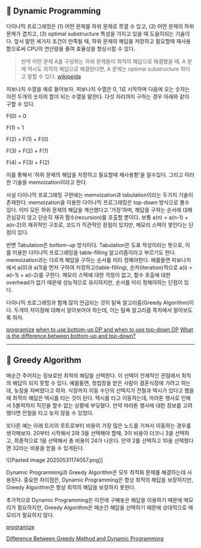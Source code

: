 ## 📌 Dynamic Programming

다이나믹 프로그래밍은 (1) 어떤 문제를 하위 문제로 쪼갤 수 있고, (2) 어떤 문제의 하위 문제가 겹치고, (3) optimal substructure 특성을 가지고 있을 때 도움이되는 기술이다. 앞서 말한 세가지 조건이 만족될 때, 하위 문제의 해답을 저장하고 필요할때 재사용함으로써 CPU의 연산량을 줄여 효율성을 향상시킬 수 있다.

> 만약 어떤 문제 A를 구성하는 하위 문제들이 최적의 해답으로 해결됐을 때, A 문제 역시도 최적의 해답으로 해결된다면, A 문제는 optimal substructure 하다고 말할 수 있다. [wikipeida](https://en.wikipedia.org/wiki/Optimal_substructure)

피보나치 수열을 예로 들어보자. 피보나치 수열은 0, 1로 시작하며 다음에 오는 숫자는 이전 두개의 숫자의 합이 되는 수열을 말한다. 다섯 자리까지 구하는 경우 아래와 같이 구할 수 있다.

F(0) = 0

F(1) = 1

F(2) = F(1) + F(0)

F(3) = F(2) + F(1)

F(4) = F(3) + F(2)

이를 통해서 '하위 문제의 해답을 저장하고 필요할때 재사용함'을 알수있다. 그리고 이러한 기술을 memoization이라고 한다.

사실 다이나믹 프로그래밍 구현에는 memoization과 tabulation이라는 두가지 기술이 존재한다. memoization을 이용한 다이나믹 프로그래밍은 top-down 방식으로 볼수 있다. 이미 모든 하위 문제의 해답을 계산했다고 '가정'하며, 해답을 구하는 순서에 대해 관심갖지 않고 단순히 재귀 함수(recursion)를 호출할 뿐이다. 보통 a(n) = a(n-1) + a(n-2)의 재귀적인 구조로, 코드가 직관적인 장점이 있지만, 메모리 스택이 쌓인다는 단점이 있다.

반면 Tabulation은 bottom-up 방식이다. Tabulation은 도표 작성이라는 뜻으로, 이를 이용한 다이나믹 프로그래밍을 table-filling 알고리즘이라고 부르기도 한다. memoization과는 다르게 해답을 구하는 순서를 미리 정해야한다. 예를들면 피보나치에서 a(0)과 a(1)을 먼저 구하여 저장하고(table-filling), 순차(iteration)적으로 a(i) = a(i-1) + a(i-2)를 구한다. 메모리 스택에 대한 걱정이 없고, 함수 호출에 대한 overhead가 없기 때문에 성능적으로 유리하지만, 순서를 미리 정해야하는 단점이 있다.

다이나믹 프로그래밍과 함께 많이 언급되는 것이 탐욕 알고리즘(Greedy Algorithm)이다. 두개의 차이점에 대해서 알아보아야 하는데, 이는 탐욕 알고리즘 목차에서 알아보도록 하자.

[programize](https://www.programiz.com/dsa/dynamic-programming)
[when to use bottom-up DP and when to use top-down DP](https://stackoverflow.com/questions/6164629/what-is-the-difference-between-bottom-up-and-top-down)
[What is the difference between bottom-up and top-down?](https://stackoverflow.com/questions/6164629/what-is-the-difference-between-bottom-up-and-top-down)

---

## 📌 Greedy Algorithm

매순간 주어지는 정보로만 최적의 해답을 선택한다. 이 선택이 전체적인 관점에서 최적의 해답이 되지 못할 수 있다. 예를들면, 청첩장을 받은 사람이 결혼식장에 가려고 하는데, 늦잠을 자버렸다고 하자. 식장까지 이동 수단의 선택지가 전철과 택시가 있다고 했을 때 최적의 해답은 택시를 타는 것이 된다. 택시를 타고 이동하는데, 마라톤 행사로 인해서 5블럭까지 직진을 할수 없는 상황에 부딪혔다. 만약 마라톤 행사에 대한 정보를 고려했다면 전철을 타고 늦지 않을 수 있었다.

또다른 예는 아래 트리의 루트로부터 비용이 가장 많은 노드를 거쳐서 이동하는 경우를 생각해보자. 20부터 시작해서 2와 3을 선택해야 할때, 3이 비용이 더크니 3을 선택하고, 최종적으로 1을 선택해서 총 비용이 24가 나온다. 만약 2를 선택하고 10을 선택했다면 32라는 비용을 얻을 수 있게된다.


![[Pasted image 20250531174057.png]]

Dynamic Programming과 Greedy Algorithm은 모두 최적화 문제를 해결하는데 사용된다. 중요한 차이점은, Dynamic Programming은 항상 최적의 해답을 보장하지만, Greedy Algorithm은 항상 최적의 해답을 보장하지 못한다.

추가적으로 Dynamic Programming은 이전에 구해놓은 해답을 이용하기 때문에 메모리가 필요하지만, Greedy Algorithm은 매순간 해답을 선택하기 때문에 상대적으로 메모리가 필요하지 않다.

[programize](https://www.programiz.com/dsa/greedy-algorithm)

[Difference Between Greedy Method and Dynamic Programming](https://byjusexamprep.com/difference-between-greedy-and-dynamic-programming-i)